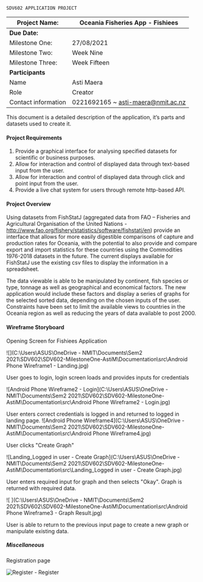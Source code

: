 	SDV602 APPLICATION PROJECT
| Project Name:       | Oceania Fisheries App - Fishiees   |
| ------------------- | ---------------------------------- |
| **Due Date:**       |                                    |
| Milestone One:      | 27/08/2021                         |
| Milestone Two:      | Week Nine                          |
| Milestone Three:    | Week Fifteen                       |
| **Participants**    |                                    |
| Name                | Asti Maera                         |
| Role                | Creator                            |
| Contact information | 0221692165 ~ asti-maera@nmit.ac.nz |


This document is a detailed description of the application, it’s parts and datasets used to create it. 

####   Project Requirements

1. Provide a graphical interface for analysing specified datasets for scientific or business purposes. 
2. Allow for interaction and control of displayed data through text-based input from the user.
3. Allow for interaction and control of displayed data through click and point input from the user.
4. Provide a live chat system for users through remote http-based API.  

#### Project Overview

Using datasets from FishStatJ (aggregated data from FAO – Fisheries and Agricultural Organisation of the United Nations - http://www.fao.org/fishery/statistics/software/fishstatj/en) provide an interface that allows for more easily digestible comparisons of capture and production rates for Oceania, with the potential to also provide and compare export and import statistics for these countries using the Commodities 1976-2018 datasets in the future. 
The current displays available for FishStatJ use the existing csv files to display the information in a spreadsheet.

The data viewable is able to be manipulated by continent, fish species or type, tonnage as well as geographical and economical factors. The new application would include these factors and display a series of graphs for the selected sorted data, depending on the chosen inputs of the user.
Constraints have been set to limit the available views to countries in the Oceania region as well as reducing the years of data available to post 2000.

#### Wireframe Storyboard

Opening Screen for Fishiees Application 

![](C:\Users\ASUS\OneDrive - NMIT\Documents\Sem2 2021\SDV602\SDV602-MilestoneOne-AstiM\Documentation\src\Android Phone Wireframe1 - Landing.jpg)

User goes to login, login screen loads and provides inputs for credentials

![Android Phone Wireframe2 - Login](C:\Users\ASUS\OneDrive - NMIT\Documents\Sem2 2021\SDV602\SDV602-MilestoneOne-AstiM\Documentation\src\Android Phone Wireframe2 - Login.jpg)

User enters correct credentials is logged in and returned to logged in landing page.
![Android Phone Wireframe4](C:\Users\ASUS\OneDrive - NMIT\Documents\Sem2 2021\SDV602\SDV602-MilestoneOne-AstiM\Documentation\src\Android Phone Wireframe4.jpg)

User clicks "Create Graph"

 ![Landing_Logged in user - Create Graph](C:\Users\ASUS\OneDrive - NMIT\Documents\Sem2 2021\SDV602\SDV602-MilestoneOne-AstiM\Documentation\src\Landing_Logged in user - Create Graph.jpg)

User enters required input for graph and then selects "Okay". Graph is returned with required data.

![
](C:\Users\ASUS\OneDrive - NMIT\Documents\Sem2 2021\SDV602\SDV602-MilestoneOne-AstiM\Documentation\src\Android Phone Wireframe3 - Graph Result.jpg)

User is able to return to the previous input page to create a new graph or manipulate existing data.

##### Miscellaneous

Registration page

![Register - Register]()

